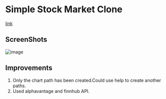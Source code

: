 # Simple Stock Market Clone

[link](https://lu8m5.csb.app/stock/IBM/chart)

## ScreenShots
![image](https://user-images.githubusercontent.com/57189095/148880317-d729da13-ad32-4c8d-9bbf-90b9d77702b9.png)

## Improvements
  1. Only the chart path has been created.Could use help to create another paths.
  2. Used alphavantage and finnhub API.

